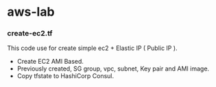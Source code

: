 # aws-lab

### create-ec2.tf

This code use for create simple ec2 + Elastic IP ( Public IP ).

   * Create EC2 AMI Based.
   * Previously created, SG group, vpc, subnet, Key pair and AMI image.
   * Copy tfstate to HashiCorp Consul.
                
                
